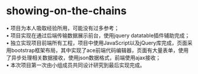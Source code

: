 # showing-on-the-chains
• 项目为本人吸取经验所用，可能没有过多参考；   
• 项目实现在通过后端传输数据展示前台，使用jquery datatable插件辅助完成；   
•	独立实现项目前端所有工程，项目中使用JavaScript以及jQuery库完成，页面采用bootstrap框架布局，其中实现了ace前端代码编辑器，页面有大量表单，使用了异步处理相关数据接收，使用json数据格式，前端使用ajax接收；   
• 本次项目第一次由小组成员共同设计研究到最后实现完成。   
